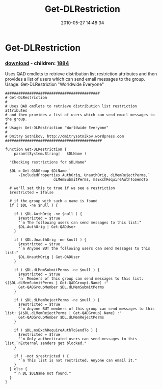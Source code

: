 ﻿---
pid:            1883
poster:         Dmitry Sotnikov
title:          Get-DLRestriction
date:           2010-05-27 14:48:34
format:         posh
parent:         0
parent:         0
children:       1884
---

# Get-DLRestriction

### [download](1883.ps1) - children: [1884](1884.md)

Uses QAD cmdlets to retrieve distribution list restriction attributes and then provides a list of users which can send email messages to the group.
Usage: Get-DLRestriction "Worldwide Everyone"

```posh
###########################################
# Get-DLRestriction
#
# Uses QAD cmdlets to retrieve distribution list restriction attributes 
# and then provides a list of users which can send email messages to the group.
#
# Usage: Get-DLRestriction "Worldwide Everyone"
#
# Dmitry Sotnikov, http://dmitrysotnikov.wordpress.com
############################################

function Get-DLRestriction {
	param([System.String]	$DLName	)

  "Checking restrictions for $DLName"

  $DL = Get-QADGroup $DLName `
      -IncludedProperties AuthOrig, UnauthOrig, dLMemRejectPerms,`
                      dLMemSubmitPerms, msExchRequireAuthToSendTo

  # we'll set this to true if we see a restriction
  $restricted = $false

  # if the group with such a name is found
  if ( $DL -ne $null ) { 
    
    if ( $DL.AuthOrig -ne $null ) { 
      $restricted = $true
      "`n The following users can send messages to this list:"
      $DL.AuthOrig | Get-QADUser
    }
    
    if ( $DL.UnauthOrig -ne $null ) { 
      $restricted = $true
      "`n Anyone BUT the following users can send messages to this list:"
      $DL.UnauthOrig | Get-QADUser
    }
    
    if ( $DL.dLMemSubmitPerms -ne $null ) { 
      $restricted = $true
      "n` Members of this group can send messages to this list: $($DL.dLMemSubmitPerms | Get-QADGroup).Name) :"
      Get-QADGroupMember $DL.dLMemSubmitPerms
    }
    
    if ( $DL.dLMemRejectPerms -ne $null ) { 
      $restricted = $true
      "`n Anyone BUT members of this group can send messages to this list: $($DL.dLMemRejectPerms | Get-QADGroup).Name) :"
      Get-QADGroupMember $DL.dLMemRejectPerms
    }
    
    if ( $DL.msExchRequireAuthToSendTo ) { 
      $restricted = $true
      "`n Only authenticated users can send messages to this list.`nExternal senders get blocked."
    }
    
    if ( -not $restricted ) {
      "`n This list is not restricted. Anyone can email it."
    }
  } else {
    "`n DL $DLName not found."
  }
}

```
